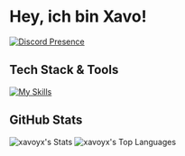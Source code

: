 # Hey, ich bin Xavo!

[![Discord Presence](https://lanyard.cnrad.dev/api/1314991090616766564)](https://discord.com/users/1314991090616766564)

## Tech Stack & Tools

[![My Skills](https://skillicons.dev/icons?i=python,nodejs,pycharm,webstorm,discord)](https://skillicons.dev)

## GitHub Stats
![xavoyx's Stats](https://github-readme-stats.vercel.app/api?username=xavoyx&theme=tokyonight&show_icons=true&hide_border=true&count_private=true) ![xavoyx's Top Languages](https://github-readme-stats.vercel.app/api/top-langs/?username=xavoyx&theme=tokyonight&show_icons=true&hide_border=true&layout=compact)
